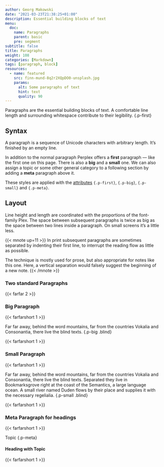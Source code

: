 ```yaml
---
author: Georg Makowski
date: "2021-03-23T21:38:25+01:00"
description: Essential building blocks of text
menu:
  doc:
    name: Paragraphs
    parent: basic
    pre: segment
subtitle: false
title: Paragraphs
weight: 108
categories: [Markdown]
tags: [paragraph, block]
resources:
  - name: featured
    src: finn-mund-8q2r2XQpDO0-unsplash.jpg
    params:
      alt: Some paragraphs of text
      hint: text
      quality: 90
---
```


Paragraphs are the essential building blocks of text. A comfortable line length and surrounding whitespace contribute to their legibility.
{.p-first} <!--more--> 

## Syntax

A paragraph is a sequence of Unicode characters with arbitrary length. It’s finished by an empty line.

In addition to the normal paragraph Perplex offers a **first** paragraph — like the first one on this page. There is also a **big** and a **small** one. We can also assign a topic or some other general category to a following section by adding a **meta** paragraph above it.

These styles are applied with the [attributes](/doc/attribute) `{.p-first}`, `{.p-big}`, `{.p-small}` and `{.p-meta}`.

## Layout

Line height and length are coordinated with the proportions of the font-family Plex. The space between subsequent paragraphs is twice as big as the space between two lines inside a paragraph. On small screens it’s a little less.

{{< mnote up=11 >}}
In print subsequent paragraphs are sometimes separated by indenting their first line, to interrupt the reading flow as little as possible.

The technique is mostly used for prose, but also appropriate for notes like this one. Here, a vertical separation would falsely suggest the beginning of a new note.
{{< /mnote >}}

### Two standard Paragraphs

{{< farfar 2 >}}

### Big Paragraph

{{< farfarshort 1 >}}

Far far away, behind the word mountains, far from the countries Vokalia and Consonantia, there live the blind texts.
{.p-big .blind}

{{< farfarshort 1 >}}

### Small Paragraph

{{< farfarshort 1 >}}

Far far away, behind the word mountains, far from the countries Vokalia and Consonantia, there live the blind texts. Separated they live in Bookmarksgrove right at the coast of the Semantics, a large language ocean. A small river named Duden flows by their place and supplies it with the necessary regelialia.
{.p-small .blind}

{{< farfarshort 1 >}}

### Meta Paragraph for headings

{{< farfarshort 1 >}}

Topic
{.p-meta}

#### Heading with Topic

{{< farfarshort 1 >}}
